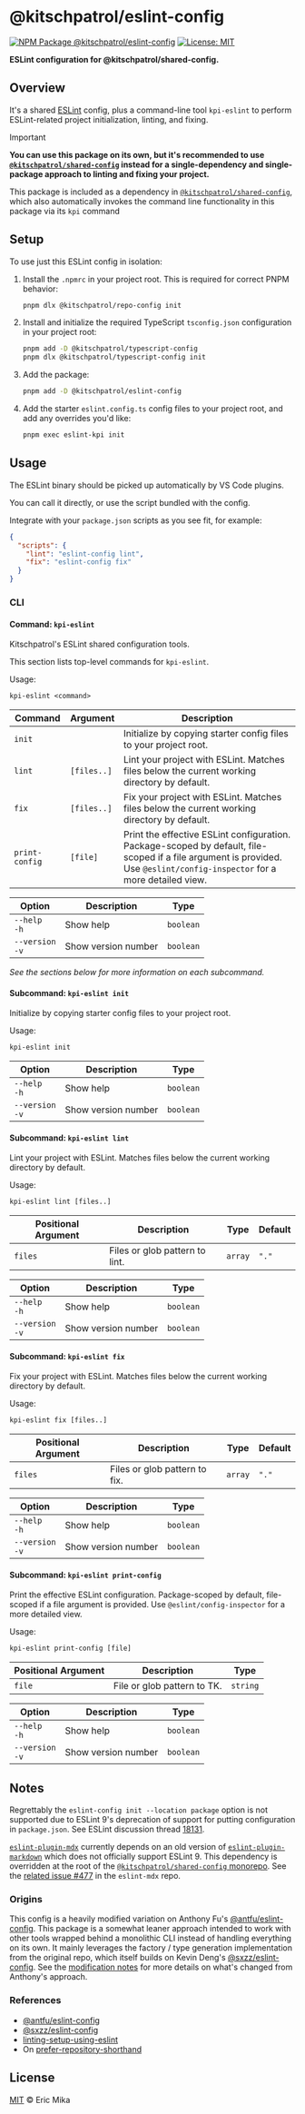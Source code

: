 <!--+ Warning: Content inside HTML comment blocks was generated by mdat and may be overwritten. +-->

<!-- title -->

# @kitschpatrol/eslint-config

<!-- /title -->

<!-- badges -->

[![NPM Package @kitschpatrol/eslint-config](https://img.shields.io/npm/v/@kitschpatrol/eslint-config.svg)](https://npmjs.com/package/@kitschpatrol/eslint-config)
[![License: MIT](https://img.shields.io/badge/License-MIT-yellow.svg)](https://opensource.org/licenses/MIT)

<!-- /badges -->

<!-- description -->

**ESLint configuration for @kitschpatrol/shared-config.**

<!-- /description -->

## Overview

It's a shared [ESLint](https://eslint.org) config, plus a command-line tool `kpi-eslint` to perform ESLint-related project initialization, linting, and fixing.

<!-- recommendation -->

> [!IMPORTANT]
>
> **You can use this package on its own, but it's recommended to use [`@kitschpatrol/shared-config`](https://www.npmjs.com/package/@kitschpatrol/shared-config) instead for a single-dependency and single-package approach to linting and fixing your project.**
>
> This package is included as a dependency in [`@kitschpatrol/shared-config`](https://www.npmjs.com/package/@kitschpatrol/shared-config), which also automatically invokes the command line functionality in this package via its `kpi` command

<!-- /recommendation -->

## Setup

To use just this ESLint config in isolation:

1. Install the `.npmrc` in your project root. This is required for correct PNPM behavior:

   ```sh
   pnpm dlx @kitschpatrol/repo-config init
   ```

2. Install and initialize the required TypeScript `tsconfig.json` configuration in your project root:

   ```sh
   pnpm add -D @kitschpatrol/typescript-config
   pnpm dlx @kitschpatrol/typescript-config init
   ```

3. Add the package:

   ```sh
   pnpm add -D @kitschpatrol/eslint-config
   ```

4. Add the starter `eslint.config.ts` config files to your project root, and add any overrides you'd like:

   ```sh
   pnpm exec eslint-kpi init
   ```

## Usage

The ESLint binary should be picked up automatically by VS Code plugins.

You can call it directly, or use the script bundled with the config.

Integrate with your `package.json` scripts as you see fit, for example:

```json
{
  "scripts": {
    "lint": "eslint-config lint",
    "fix": "eslint-config fix"
  }
}
```

### CLI

<!-- cli-help -->

#### Command: `kpi-eslint`

Kitschpatrol's ESLint shared configuration tools.

This section lists top-level commands for `kpi-eslint`.

Usage:

```txt
kpi-eslint <command>
```

| Command        | Argument    | Description                                                                                                                                                               |
| -------------- | ----------- | ------------------------------------------------------------------------------------------------------------------------------------------------------------------------- |
| `init`         |             | Initialize by copying starter config files to your project root.                                                                                                          |
| `lint`         | `[files..]` | Lint your project with ESLint. Matches files below the current working directory by default.                                                                              |
| `fix`          | `[files..]` | Fix your project with ESLint. Matches files below the current working directory by default.                                                                               |
| `print-config` | `[file]`    | Print the effective ESLint configuration. Package-scoped by default, file-scoped if a file argument is provided. Use `@eslint/config-inspector` for a more detailed view. |

| Option              | Description         | Type      |
| ------------------- | ------------------- | --------- |
| `--help`<br>`-h`    | Show help           | `boolean` |
| `--version`<br>`-v` | Show version number | `boolean` |

_See the sections below for more information on each subcommand._

#### Subcommand: `kpi-eslint init`

Initialize by copying starter config files to your project root.

Usage:

```txt
kpi-eslint init
```

| Option              | Description         | Type      |
| ------------------- | ------------------- | --------- |
| `--help`<br>`-h`    | Show help           | `boolean` |
| `--version`<br>`-v` | Show version number | `boolean` |

#### Subcommand: `kpi-eslint lint`

Lint your project with ESLint. Matches files below the current working directory by default.

Usage:

```txt
kpi-eslint lint [files..]
```

| Positional Argument | Description                    | Type    | Default |
| ------------------- | ------------------------------ | ------- | ------- |
| `files`             | Files or glob pattern to lint. | `array` | `"."`   |

| Option              | Description         | Type      |
| ------------------- | ------------------- | --------- |
| `--help`<br>`-h`    | Show help           | `boolean` |
| `--version`<br>`-v` | Show version number | `boolean` |

#### Subcommand: `kpi-eslint fix`

Fix your project with ESLint. Matches files below the current working directory by default.

Usage:

```txt
kpi-eslint fix [files..]
```

| Positional Argument | Description                   | Type    | Default |
| ------------------- | ----------------------------- | ------- | ------- |
| `files`             | Files or glob pattern to fix. | `array` | `"."`   |

| Option              | Description         | Type      |
| ------------------- | ------------------- | --------- |
| `--help`<br>`-h`    | Show help           | `boolean` |
| `--version`<br>`-v` | Show version number | `boolean` |

#### Subcommand: `kpi-eslint print-config`

Print the effective ESLint configuration. Package-scoped by default, file-scoped if a file argument is provided. Use `@eslint/config-inspector` for a more detailed view.

Usage:

```txt
kpi-eslint print-config [file]
```

| Positional Argument | Description                 | Type     |
| ------------------- | --------------------------- | -------- |
| `file`              | File or glob pattern to TK. | `string` |

| Option              | Description         | Type      |
| ------------------- | ------------------- | --------- |
| `--help`<br>`-h`    | Show help           | `boolean` |
| `--version`<br>`-v` | Show version number | `boolean` |

<!-- /cli-help -->

## Notes

Regrettably the `eslint-config init --location package` option is not supported due to ESLint 9's deprecation of support for putting configuration in `package.json`. See ESLint discussion thread [18131](https://github.com/eslint/eslint/discussions/18131).

[`eslint-plugin-mdx`](https://www.npmjs.com/package/eslint-plugin-mdx) currently depends on an old version of [`eslint-plugin-markdown`](https://www.npmjs.com/package/eslint-plugin-markdown) which does not officially support ESLint 9. This dependency is overridden at the root of the [`@kitschpatrol/shared-config` monorepo](https://github.com/kitschpatrol/shared-config). See the [related issue #477](https://github.com/mdx-js/eslint-mdx/issues/477) in the `eslint-mdx` repo.

### Origins

This config is a heavily modified variation on Anthony Fu's [@antfu/eslint-config](https://github.com/antfu/eslint-config). This package is a somewhat leaner approach intended to work with other tools wrapped behind a monolithic CLI instead of handling everything on its own. It mainly leverages the factory / type generation implementation from the original repo, which itself builds on Kevin Deng's [@sxzz/eslint-config](https://github.com/sxzz/eslint-config). See the [modification notes](./modification-notes.md) for more details on what's changed from Anthony's approach.

### References

- [@antfu/eslint-config](https://github.com/antfu/eslint-config)
- [@sxzz/eslint-config](https://github.com/sxzz/eslint-config)
- [linting-setup-using-eslint](https://chris.lu/web_development/tutorials/next-js-static-mdx-blog/linting-setup-using-eslint)
- On [prefer-repository-shorthand](https://github.com/JoshuaKGoldberg/eslint-plugin-package-json/issues/223)

<!-- license -->

## License

[MIT](license.txt) © Eric Mika

<!-- /license -->
